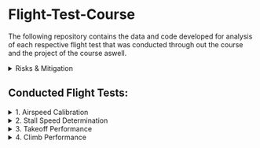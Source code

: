 # Flight-Test-Course
The following repository contains the data and code developed for analysis of each respective flight test that was conducted through out the course and the project of the course aswell.

<details>
<summary>Risks & Mitigation</summary>

## Associated Risks: ##
These are the general risk assessment that was done for all flights.
![](Imgs/Risks.PNG)
Probability | Severity | Event | Safety Risk
| :---: | :---:  | :---:  | :---:
Emxtremely Improbable  | Catastrophic | Midair Collision  |  1A
Remote  | Hazardous | Engine Failure  |  3B
Improbable  | Catastrophic | Pilot Incapacitation  |  2A
Remote  | Hazardous | Bird Strike  |  3A

## Risk Mitigation ##

1. Midair Collisions
    1.  Dedicate 1 engineer to searching for other aircraft during tests, and frequently monitor ADSB (All Riddle Cessna’s contain Mode S Transponders) during testing and regular flight
    2. Once stabilized Pilot will announce to others on training area frequency of location, altitude, and intentions before each run (a run includes all 3 legs of a test)
    3. Schedule a flight for an off-peak hour as to reduce the chance of encountering another aircraft in a training area
    4. Efficient crew coordination and communication based off established procedures
              
2. Engine Failure
   1.  Embry Riddle’s part145 repair facility certification which requires many specializations, FAA inspections, and 2 people to write off an aircraft after maintenance has been performed on it
   2.  Perform Test at higher altitudes (5kft-8kft) to allow for a further glide distance and more time to make decision during the emergency
   3.  In the training area perform tests near fields that have enough room for an emergency landing
   4.  Agree on a predetermined airport to glide (for example if testing at bithlo training area the nearest airport would be Space Coast Regional Airport:TIX )
   5.  Pilot should stay in command whilst the engineer besides the pilot reads to him the emergency checklist for the occurring failure from the pilot operating handbook

3. Pilot Incapacitation
   1. Immediately Declare an emergency to ATC
   2. Just in case this scenario occurs the engineer up front should be the one most versed with the aircraft or that who knows how to manage the radio to talk to atc
   3. The pilot should have some fatigue management procedures in place like proper amount of rest, gaps in-between flights, and workload distribution in the cockpit

4. Bird Strike
   1. KDAB Airport employs cannons to scare away the birds
   2. Fly at altitudes greater than 2000ft AGL to avoid encountering birds
   3. Avoid training areas that contain bird farms
</details>


## Conducted Flight Tests:

<details>
<summary> 1. Airspeed Calibration</summary>

## Objective: ##

Determine airspeed calibration for the C172S-G1000 using the Global Positioning System Method.  
 
## Flight Test Briefing #
![](Imgs/Airspeed_Flight_Brief.jpg)

## Flight Test Card ##
![](Imgs/Airspeed_Test_Card.jpg)

## Results ##
![](Imgs/Clean_config.png)
![](Imgs/Flaps10.png)
![](Imgs/Flaps20.png)
![](Imgs/Flaps30_config.png)

## Analysis ##
![](Imgs/POH_AIRSPEED.jpg)

Using Cessna's Pilot Operating Handbook (POH) as a reference for our test, it can be seen that there are certain trends that the experimental data must follow. Position errors should be larger at lower speeds than at higher speeds, showing a negative slope. At higher speeds, the largest position error obtained should be within a magnitude of 3 knots on average for Clean Configuration and 1 knot for Flaps 10 and Full. The largest position error should be at the 40/50 knots mark.

Looking at the graphs provided in the results section, we can see that the stated trends from the POH are met. There is a negative trend in all the graphs except for one outlier in the flaps 20 graph where the position error increases at the end. The magnitude of the position error also fits the trend for the clean configuration, though this is not true for the others.

Looking at the clean configuration position error, all the errors are within ±3 knots, which aligns with the POH. However, for the flaps 10 and full configuration, the majority of the position error is not within ±1 knot. This discrepancy could be attributed to several factors. Significantly less data was gathered for flaps 10 and full compared to clean configuration. Additionally, the flights were conducted on different days and times. The data was collected by 6 different groups from the class based on their assigned configuration and airspeeds. Time constraints existed due to aircraft being reserved for student pilots, making it complicated to gather the quantity of data necessary for a thorough analysis.

Better coordination among the 6 groups could have allowed for more comprehensive data collection. The group testing flaps 10 gathered 6 data points, while the flaps 20 group only gathered 4 data points. This disparity in data points could have been avoided with better planning.

## Conclusion ##

In conclusion, the position error analysis revealed mixed adherence to expected trends from the POH. While the clean configuration data closely matched the handbook's specifications with errors within ±3 knots and appropriate negative slope trends, the flapped configurations showed greater deviations than expected. These discrepancies can largely be attributed to limitations in the data collection process, including time constraints, varied testing conditions, and uneven distribution of data points across different configurations. Future studies would benefit from a more coordinated approach among testing groups, and a larger sample size for each configuration. Despite these limitations, the analysis provides valuable insights into the aircraft's position error characteristics and highlights important considerations for future flight testing procedures.

</details>

<details>
<summary> 2. Stall Speed Determination</summary>

## Objective: ##
Determine stall speed (KIAS) for the C172S-G1000. 

## Flight Test Briefing #
![](Imgs/Stall_Briefing.jpg)

## Flight Test Card ##
![](Imgs/Test_Card1.jpg)
![](Imgs/Test_Card2.jpg)

## Results ##
![](Imgs/Experimental.png)
![](Imgs/Flight_Radar.png)
![](Imgs/CL_EX.png)
![](Imgs/CL_FR.png)
![](Imgs/Stall_Tables.PNG)

## Analysis ##
![](Imgs/POH_Stall.jpg)
![](Imgs/Abbot_Naca_2412.PNG)

Looking at the Pilot Operating Handbook (POH) flight test data, there were some major discrepancies when comparing with Abbott & von Doenhoff's data and our experimental CLmax calculations. Starting with the POH stall speed with respect to bank angle, the majority of our experimental results showed percent differences greater than five percent when compared to the POH values. This suggests potential errors in our data collection, which can likely be attributed to wind conditions during testing. This conclusion is supported by our indicated airspeed (KIAS) being significantly lower than our Ground Speed (GS), a condition typically associated with a tailwind rather than a headwind.

![](Imgs/Wind_Stall.PNG)

At the time of testing, winds were recorded at 9 mph (7.82 knots). When this wind correction was applied to the KIAS data collected from the experiment, the resulting values aligned much more closely with the POH values for stall speed with respect to bank angle. This correlation suggests that wind conditions, rather than pilot technique, were the primary source of error in our calculation

![](Imgs/Stall_Wind_Table.PNG)

Regarding our CLmax calculations, using the raw KIAS data produced unrealistic CLmax values, while calculations based on Ground Speed yielded more reasonable results. The Cessna 172 uses a NACA 2412 airfoil, and according to Abbott & von Doenhoff's data, this airfoil should produce a CLmax of approximately 1.6. However, it should be noted that wind corrections were not incorporated into the code to determine if this would provide CLmax estimates closer to the expected value.

## Conclusion ##

In conclusion, the analysis of flight test data revealed significant impacts of wind conditions on our experimental results. The comparison between POH values and experimental data for stall speeds at various bank angles showed discrepancies greater than five percent, which were largely reconciled when wind corrections were applied to the KIAS measurements. This finding emphasizes the crucial role of environmental conditions in flight testing and the importance of proper wind corrections for accurate data analysis. Furthermore, the CLmax calculations demonstrated the significance of using appropriate speed measurements, as calculations using Ground Speed produced more realistic values compared to those using uncorrected KIAS. While our analysis identified wind as a possible primary source of experimental error, future testing could be improved by conducting experiments during more ideal weather conditions with minimal wind, preferably during early morning hours when atmospheric conditions are typically more stable. Additionally, incorporating wind corrections directly into the CLmax calculations and ensuring more comprehensive documentation of atmospheric conditions would enhance the accuracy of results. Despite these limitations, this investigation provides valuable insights into the relationship between theoretical aerodynamic predictions and real-world flight test data, while highlighting the importance of accounting for environmental factors in experimental aviation research.
</details>

<details>
    <summary>3. Takeoff Performance</summary>


## Overview
This project compares takeoff models using three approaches: 
1. A **Physics-Based Model** of the takeoff run.  
2. An **INS-Based Model** (Inertial Navigation System) created from phone accelerometer, gyroscope, and GPS data.  
3. A **GPS-Based Model** recorded using phone GPS data.  

The project involves tuning key parameters in the physics-based model to match the INS-based model and comparing results.

---

## Key Tasks
1. **Physics-Based Model**  
   A physics-based takeoff model was built in Simulink using engine performance as a basis. Key components include:  
   - Aircraft thrust and drag modeling  
   - Rolling friction (μ)  
   - Lift calculations based on $C_{L_0}$  

2. **INS-Based Model**  
   - Built using phone-based inertial sensors (accelerometer, gyroscope, and GPS).  
   - Calculates position, velocity, and acceleration during the takeoff roll.

3. **Model Tuning**  
   The following parameters were tuned in the physics-based model to match the INS model:  
   - Oswald Efficiency Factor (e)  
   - Friction Coefficient (μ)  
   - $C_{L_0}$ (Lift Coefficient at zero AOA)  
   - Additional drag factors (f)  

4. **Results**
<div style="text-align: center;">
  
![image](https://github.com/user-attachments/assets/36c43fc8-f5c6-49a1-920f-8c81bc23f969)
*Takeoff and in-flight operations during data collection: Left - Pilots monitoring instrumentation for takeoff conditions; Right - Aerial view of Daytona Beach during flight testing.*

![image](https://github.com/user-attachments/assets/7c17bbb3-bb99-44b2-b81d-9c7656e34c6f)
*Data collection setup using GFRecorder: The image shows one of the two iPads running the GFRecorder app, positioned carefully to maintain a consistent reference frame during flight. Despite our efforts, one iPad failed to collect GPS data, while the other reported erroneous latitude values corresponding to Antarctica. Fortunately, as a backup, we used a personal cell phone running the Phyphox app, ensuring reliable data collection in line with our contingency planning.*


Using the simulink the following images can be generated. First is a lat/long map of the GPS (top) and INS (bottom) method at Deland.

![image](https://github.com/user-attachments/assets/686dddb0-6e0b-40e0-b8df-29be2dbddad5)

Then the groundspeed and distance down the runway could be calculated as seen below:
![image](https://github.com/user-attachments/assets/5d825342-4507-4c3f-9b93-35731792a6bc)

![image](https://github.com/user-attachments/assets/4d4765bc-e5ec-4d6a-9d18-1010a0a89b96)

</div>

6. **Distance to 1.2 Vso**  
   The takeoff distance required to reach 1.2 times the stall speed $V_{SO}$
 is computed.  
   - Daytona: Between **900 ft and 1200 ft**.  
   - Deland: Similar range.  

---

## Test Locations and Results
Data for the takeoff runs was recorded at the following airports:  
- **Daytona Beach Airport**: Two clean runs recorded.  
- **Deland Airport**: Additional clean run recorded.  

| Parameter             | Daytona Run | Deland Run |
|-----------------------|-------------|------------|
| Friction Coefficient (μ) | 0.1         | 0.8        |
| Distance to 1.2 Vso   | 900–1200 ft | 900–1200 ft|  

---

## Models Overview (Dropdown Sections for Details)
<details>
<summary>INS-Based Model</summary>
The INS-based model uses data from a phone app that records accelerometer, gyroscope, and GPS signals.  
- **Tools Used**: Phone sensors and data fusion.  
- **Challenges**: Outlier corrections and sensor noise management.

Below is the INS system:
![image](https://github.com/user-attachments/assets/b81ba5c8-ee3b-4f9b-a71e-ae840c5abd50)

The **Angles Daytona** subsystem takes roll, pitch, and yaw rates frrom the gyroscope and converts them into roll, pitch, and yaw. It is important to note that the original yaw position is very important to insert into the integrator.

The **1D-INS (Daytona)** subsystem, shown below, performs two primary tasks:

1. **Distance Calculation in the Body Frame**:  
   The system integrates the \( N_x \) acceleration (forward acceleration in the body frame) to compute the distance traveled. This calculation only considers the **pitch** axis, excluding other rotational transformations. The **Ned to Body** subsystem does this task.  
   - To ensure accuracy at takeoff, \( N_x \) is zeroed out at the starting point by subtracting the initial \( N_x \) value from the entire \( N_x \) array. Subtracting Nz by the acceleration due to gravity is addtionally an important part of the process.

2. **Transformation to the NED Frame**:  
   The subsystem converts the body-frame accelerations (\( N_x, N_y, N_z \)) into the **NED (North-East-Down)** reference frame using a standard **321 rotation** (roll-pitch-yaw transformation).  
   - The transformed accelerations are integrated within their respective reference axes to obtain velocities and positions in the NED frame.

This approach ensures that both body-frame distance and global NED-frame positions are accurately computed.
![image](https://github.com/user-attachments/assets/1fa8961b-ad25-49ee-a78c-0ba4eff6056d)



</details>

<details>
<summary>GPS-Based Model</summary>
The GPS-based model uses position data logged by the phone's GPS sensors.  
- **Tools Used**: Phyphox App for data logging.  
- **Challenges**: Low time resolution and occasional GPS errors.

The GPS system can be seen below:
![image](https://github.com/user-attachments/assets/9443c760-0433-40f4-ba92-60028cb675c0)

The **GPS (daytona)** subsystem is shown below. It uses 1D lookup tables that read from the Matlab workspace. It additionally converts lat/long to NED.
![image](https://github.com/user-attachments/assets/6b2d8bba-9a9b-4d08-8202-cca72fb20660)

The **Absolute dist** subsystem can be seen below. This just adjusts to where you would like to start your takeoff.
![image](https://github.com/user-attachments/assets/87488ec5-46b7-4a65-979c-3ccbe74b5026)

The **groundspeed**  subsystem is only used as alternative method to calculate velocity in case the provided velocity the phone calculates includes the Z axis.
</details>

<details>
<summary>Physics-Based Simulink Model</summary>
The Simulink model uses equations of motion for takeoff and landing with engine performance inputs.  
- Includes rolling friction, lift, drag, and thrust forces.  
- Tuning parameters include e, μ, $C_{L_0}$, and f.

The Physics-Based Submodel can be seen below:
![image](https://github.com/user-attachments/assets/7358e474-0706-4eb9-bfcd-0ce7e8459a16)

The base **Engine Model** is very similiar to the one used in the power avaiable assignment. More details can be found there, the subsystem can be seen below:
![image](https://github.com/user-attachments/assets/82a6b94c-f0f1-43d4-8bc7-c06ccb755679)

The drag can be calculated with the following collections of blocks below. The **Cl Equation subsystem** is a $C_{L}$ =  $C_{L_0}$ + $C_{L_α}$ 
![image](https://github.com/user-attachments/assets/19cabe97-79b1-4edd-b870-cd083440f301)

The **Drag & Friction** subsystem calculates induced drag, parasyte drag, and rolling friction.
![image](https://github.com/user-attachments/assets/73733d08-b051-4a77-a857-31a69fc457b7)

Finally you can use the equations of motions to get position and velocity.
![image](https://github.com/user-attachments/assets/5e842248-5d8c-4728-845f-94d1c8f6e295)

</details>


---
## Files Included
```text
📦Takeoff Performance
 ┣ Takeoff_Sim.slx
 ┣ initialize.m
 ┣ 📂Data
 ┃ ┣ 📂Daytona
 ┃ ┃ ┣ 📄Accelerometer.csv
 ┃ ┃ ┣ 📄Gyroscope.csv
 ┃ ┃ ┗ 📄Location.csv
 ┃ ┣ 📂Daytona
 ┃ ┃ ┣ 📄Accelerometer_deland.csv
 ┃ ┃ ┣ 📄Gyroscope_deland.csv
 ┃ ┗ ┗ 📄Location_deland.csv
 ┗ 📄README.md
```
---

## Instructions for Running the Simulink Model
1. Open `Takeoff_Sim_my_data.slx` in MATLAB Simulink.  
2. Run `initialize.m`
3. Select "Import Data" on Matlab HOME, then select Output type as "Numeric Matrix"
4. Adjust your parameters as need
5. Run Simulink Model


</details>

<details>
    <summary>4. Climb Performance</summary>
    
## Objective ##
Determine climb performance for the C172S-G1000 by measuring the direct rate of climb

## Flight Test Briefing ##
![](Imgs/ROC_Brief.jpg)

## Flight Test Card ##
![](Imgs/ROC_Plane1.jpg)
![](Imgs/ROC_Plane2.jpg)

## Discussion ##
For this Flight Test, there will be no section about results, analysis, or conclusions due to the fact that not all groups were able to complete the test. This was because the university aircraft are designated primarily for flight students, making it complicated to schedule flights with enough time to test climb performance at higher altitudes. As can be seen in the image below, the higher the altitude and temperature, the lower the rate of climb of the aircraft becomes. 

![](Imgs/ROC_Perf_POH.png)

This is due to the fact that both conditions cause the air to be less dense. Assuming we want to maintain the momentum equation $` \int{ρ_1V_dy}=\int{ρ_2V_2dy} `$ or $` ρ_1V_1A_disc=ρ_2V_2A_disc `$ ​ in equilibrium, velocity would have to change with respect to density, as the propeller disc plane area remains constant. To account for the loss in density, whether due to an increase in altitude, temperature, or both, the horizontal component has to increase while the vertical component decreases, reducing the airplane's rate of climb (ROC). This allows the plane to maintain the same amount of lift given by the following equation: %` L = C_L0.5ρV^2A. This is why as a plane climbs in altitude, its ROC decreases with respect to increases in altitude and/or temperature. It's important for pilots to keep this effect in mind to facilitate their flight planning.

For example, consider a pilot flying a Cessna 172S G1000 who wants to reach a cruising altitude of FL130 (Flight Level 13,000ft) in a safe manner. What would be their climb schedule on a standard day? The safest approach would be to select a ROC of 135 ft/min, which is doable but ATC would most likely ask the pilot to expedite their flight depending on the airspace and air traffic density. Alternatively, they could start at a ROC of 500 ft/min until FL60, switch to a ROC of 285 ft/min until FL120, and finally switch to a ROC of 180 ft/min until reaching FL130. A flight plan like this would be more reasonable since each ROC value has a given margin of safety from its maximum allowable value at its designated switch condition. This allows the pilot extra time to react in case of an emergency or if a distraction occurs within the cabin. There are multiple possible answers to this question which are technically correct but realistically wouldn't be plausible or make sense.
Showing the importance of flight testing and how its needed to verify the calculated limitations of the aircraft to develop safe operating handbooks for pilots.
</details>
